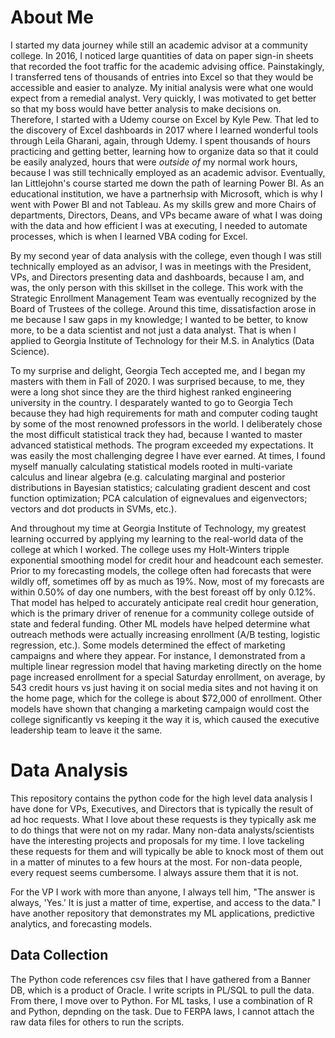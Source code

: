# About Me

I started my data journey while still an academic advisor at a community college. In 2016, I noticed large quantities of data on paper sign-in sheets that recorded the foot traffic for the academic advising office. Painstakingly, I transferred tens of thousands of entries into Excel so that they would be accessible and easier to analyze. My initial analysis were what one would expect from a remedial analyst. Very quickly, I was motivated to get better so that my boss would have better analysis to make decisions on. Therefore, I started with a Udemy course on Excel by Kyle Pew. That led to the discovery of Excel dashboards in 2017 where I learned wonderful tools through Leila Gharani, again, through Udemy. I spent thousands of hours practicing and getting better, learning how to organize data so that it could be easily analyzed, hours that were *outside of* my normal work hours, because I was still technically employed as an academic advisor. Eventually, Ian Littlejohn's course started me down the path of learning Power BI. As an educational institution, we have a partnerhsip with Microsoft, which is why I went with Power BI and not Tableau. As my skills grew and more Chairs of departments, Directors, Deans, and VPs became aware of what I was doing with the data and how efficient I was at executing, I needed to automate processes, which is when I learned VBA coding for Excel. 

By my second year of data analysis with the college, even though I was still technically employed as an advisor, I was in meetings with the President, VPs, and Directors presenting data and dashboards, because I am, and was, the only person with this skillset in the college. This work with the Strategic Enrollment Management Team was eventually recognized by the Board of Trustees of the college. Around this time, dissatisfaction arose in me because I saw gaps in my knowledge; I wanted to be better, to know more, to be a data scientist and not just a data analyst. That is when I applied to Georgia Institute of Technology for their M.S. in Analytics (Data Science). 

To my surprise and delight, Georgia Tech accepted me, and I began my masters with them in Fall of 2020. I was surprised because, to me, they were a long shot since they are the third highest ranked engineering university in the country. I desparately wanted to go to Georgia Tech because they had high requirements for math and computer coding taught by some of the most renowned professors in the world. I deliberately chose the most difficult statistical track they had, because I wanted to master advanced statistical methods. The program exceeded my expectations. It was easily the most challenging degree I have ever earned. At times, I found myself manually calculating statistical models rooted in multi-variate calculus and linear algebra (e.g. calculating marginal and posterior distributions in Bayesian statistics; calculating gradient descent and cost function optimization; PCA calculation of eignevalues and eigenvectors; vectors and dot products in SVMs, etc.). 

And throughout my time at Georgia Institute of Technology, my greatest learning occurred by applying my learning to the real-world data of the college at which I worked. The college uses my Holt-Winters tripple exponential smoothing model for credit hour and headcount each semester. Prior to my forecasting models, the college often had forecasts that were wildly off, sometimes off by as much as 19%. Now, most of my forecasts are within 0.50% of day one numbers, with the best foreast off by only 0.12%. That model has helped to accurately anticipate real credit hour generation, which is the primary driver of renenue for a community college outside of state and federal funding. Other ML models have helped determine what outreach methods were actually increasing enrollment (A/B testing, logistic regression, etc.). Some models determined the effect of marketing campaigns and where they appear. For instance, I demonstrated from a multiple linear regression model that having marketing directly on the home page increased enrollment for a special Saturday enrollment, on average, by 543 credit hours vs just having it on social media sites and not having it on the home page, which for the college is about $72,000 of enrollment. Other models have shown that changing a marketing campaign would cost the college significantly vs keeping it the way it is, which caused the executive leadership team to leave it the same. 

# Data Analysis

This repository contains the python code for the high level data analysis I have done for VPs, Executives, and Directors that is typically the result of ad hoc requests. 
What I love about these requests is they typically ask me to do things that were not on my radar. Many non-data analysts/scientists have the interesting projects
and proposals for my time. I love tackeling these requests for them and will typically be able to knock most of them out in a matter of minutes to a few hours at the most. 
For non-data people, every request seems cumbersome. I always assure them that it is not. 

For the VP I work with more than anyone, I always tell him, "The answer is always, 'Yes.' It is just a matter of time, expertise, and access to the data." I have another
repository that demonstrates my ML applications, predictive analytics, and forecasting models. 

## Data Collection

The Python code references csv files that I have gathered from a Banner DB, which is a product of Oracle. I write scripts in PL/SQL to pull the data. From there, I move 
over to Python. For ML tasks, I use a combination of R and Python, depnding on the task. Due to FERPA laws, I cannot attach the raw data files for others to run the scripts. 
